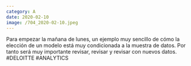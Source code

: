 ```yaml
--- 
category: A 
date: 2020-02-10 
image: /704_2020-02-10.jpeg 
--- 
```


Para empezar la mañana de lunes, un ejemplo muy sencillo de cómo la elección de un modelo está muy condicionada a la muestra de datos. Por tanto será muy importante revisar, revisar y revisar con nuevos datos. #DELOITTE #ANALYTICS